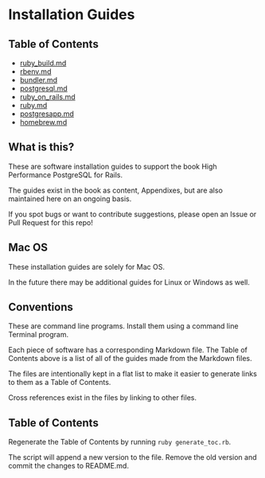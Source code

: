 # Installation Guides

## Table of Contents
- [ruby_build.md](/ruby_build.md)
- [rbenv.md](/rbenv.md)
- [bundler.md](/bundler.md)
- [postgresql.md](/postgresql.md)
- [ruby_on_rails.md](/ruby_on_rails.md)
- [ruby.md](/ruby.md)
- [postgresapp.md](/postgresapp.md)
- [homebrew.md](/homebrew.md)


## What is this?

These are software installation guides to support the book High Performance PostgreSQL for Rails.

The guides exist in the book as content, Appendixes, but are also maintained here on an ongoing basis.

If you spot bugs or want to contribute suggestions, please open an Issue or Pull Request for this repo!


## Mac OS

These installation guides are solely for Mac OS.

In the future there may be additional guides for Linux or Windows as well.


## Conventions

These are command line programs. Install them using a command line Terminal program.

Each piece of software has a corresponding Markdown file. The Table of Contents above is a list of all of the guides made from the Markdown files.

The files are intentionally kept in a flat list to make it easier to generate links to them as a Table of Contents.

Cross references exist in the files by linking to other files.

## Table of Contents

Regenerate the Table of Contents by running `ruby generate_toc.rb`.

The script will append a new version to the file. Remove the old version and commit the changes to README.md.
